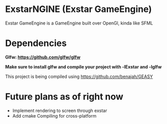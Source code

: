 # ExstarNGINE (Exstar GameEngine)

Exstar GameEngine is a GameEngine built over OpenGl, kinda like SFML

# Dependencies
**Glfw: https://github.com/glfw/glfw**

**Make sure to install glfw and compile your project with -lExstar and -lglfw**



This project is being compiled using https://github.com/benajah/GEASY

# Future plans as of right now

- Implement rendering to screen through exstar
- Add cmake Compiling for cross-platform

